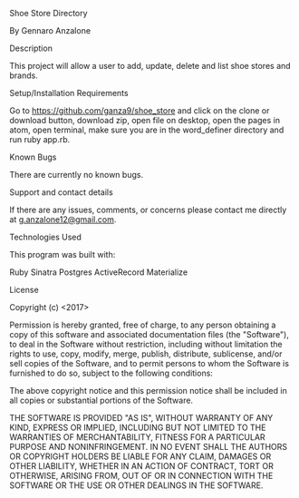 Shoe Store Directory

By Gennaro Anzalone

Description

This project will allow a user to add, update, delete and list shoe stores and brands.

Setup/Installation Requirements

Go to https://github.com/ganza9/shoe_store and click on the clone or download button, download zip, open file on desktop, open the pages in atom, open terminal, make sure you are in the word_definer directory and run ruby app.rb.

Known Bugs

There are currently no known bugs.

Support and contact details

If there are any issues, comments, or concerns please contact me directly at g.anzalone12@gmail.com.

Technologies Used

This program was built with:

Ruby
Sinatra
Postgres
ActiveRecord
Materialize

License

Copyright (c) <2017>

Permission is hereby granted, free of charge, to any person obtaining a copy of this software and associated documentation files (the "Software"), to deal in the Software without restriction, including without limitation the rights to use, copy, modify, merge, publish, distribute, sublicense, and/or sell copies of the Software, and to permit persons to whom the Software is furnished to do so, subject to the following conditions:

The above copyright notice and this permission notice shall be included in all copies or substantial portions of the Software.

THE SOFTWARE IS PROVIDED "AS IS", WITHOUT WARRANTY OF ANY KIND, EXPRESS OR IMPLIED, INCLUDING BUT NOT LIMITED TO THE WARRANTIES OF MERCHANTABILITY, FITNESS FOR A PARTICULAR PURPOSE AND NONINFRINGEMENT. IN NO EVENT SHALL THE AUTHORS OR COPYRIGHT HOLDERS BE LIABLE FOR ANY CLAIM, DAMAGES OR OTHER LIABILITY, WHETHER IN AN ACTION OF CONTRACT, TORT OR OTHERWISE, ARISING FROM, OUT OF OR IN CONNECTION WITH THE SOFTWARE OR THE USE OR OTHER DEALINGS IN THE SOFTWARE.
